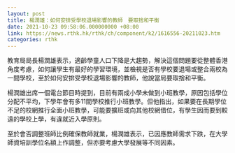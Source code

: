 ```yaml
---
layout: post
title: 楊潤雄：如何安排受學校退場影響的教師　要取捨和平衡
date: 2021-10-23 09:58:06.000000000 +08:00
link: https://news.rthk.hk/rthk/ch/component/k2/1616556-20211023.htm
categories: rthk
---
```


教育局局長楊潤雄表示，適齡學童人口下降是大趨勢，解決這個問題要從整體香港角度考慮，如何讓學生有最好的學習環境，並檢視是否有學校要退場或整合兩校為一間學校，至於如何安排受學校退場影響的教師，他說當局要取捨和平衡。

楊潤雄出席一個電台節目時提到，目前有兩成小學未做到小班教學，原因包括學位分配不平均，下學年會有多11間學校推行小班教學。但他指出，如果要在長期學位不足的校網推行全面小班教學，可能要擴班或向其他校網借位，有學生因而要到較遠的學校上學，有違就近入學原則。

至於會否調整班師比例確保教師就業，楊潤雄表示，已因應教師需求下跌，在大學師資培訓學位名額上作調整，但亦要考慮大學發展等不同因素。
